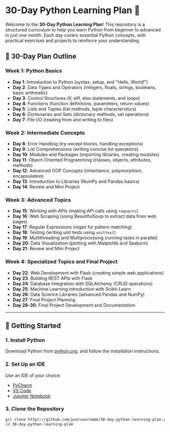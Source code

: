 # 30-Day Python Learning Plan 🐍

Welcome to the **30-Day Python Learning Plan**! This repository is a structured curriculum to help you learn Python from beginner to advanced in just one month. Each day covers essential Python concepts, with practical exercises and projects to reinforce your understanding.

## 📅 30-Day Plan Outline

### **Week 1: Python Basics**
- **Day 1**: Introduction to Python (syntax, setup, and "Hello, World!")
- **Day 2**: Data Types and Operators (integers, floats, strings, booleans, basic arithmetic)
- **Day 3**: Control Structures (if, elif, else statements, and loops)
- **Day 4**: Functions (function definitions, parameters, return values)
- **Day 5**: Lists and Tuples (list methods, tuple characteristics)
- **Day 6**: Dictionaries and Sets (dictionary methods, set operations)
- **Day 7**: File I/O (reading from and writing to files)

### **Week 2: Intermediate Concepts**
- **Day 8**: Error Handling (try-except blocks, handling exceptions)
- **Day 9**: List Comprehensions (writing concise list operations)
- **Day 10**: Modules and Packages (importing libraries, creating modules)
- **Day 11**: Object-Oriented Programming (classes, objects, attributes, methods)
- **Day 12**: Advanced OOP Concepts (inheritance, polymorphism, encapsulation)
- **Day 13**: Introduction to Libraries (NumPy and Pandas basics)
- **Day 14**: Review and Mini Project

### **Week 3: Advanced Topics**
- **Day 15**: Working with APIs (making API calls using `requests`)
- **Day 16**: Web Scraping (using BeautifulSoup to extract data from web pages)
- **Day 17**: Regular Expressions (regex for pattern matching)
- **Day 18**: Testing (writing unit tests using `unittest`)
- **Day 19**: Multithreading and Multiprocessing (running tasks in parallel)
- **Day 20**: Data Visualization (plotting with Matplotlib and Seaborn)
- **Day 21**: Review and Mini Project

### **Week 4: Specialized Topics and Final Project**
- **Day 22**: Web Development with Flask (creating simple web applications)
- **Day 23**: Building REST APIs with Flask
- **Day 24**: Database Integration with SQLAlchemy (CRUD operations)
- **Day 25**: Machine Learning Introduction with Scikit-Learn
- **Day 26**: Data Science Libraries (advanced Pandas and NumPy)
- **Day 27**: Final Project Planning
- **Day 28-30**: Final Project Development and Documentation

---

## 🚀 Getting Started

### 1. **Install Python**
   Download Python from [python.org](https://www.python.org/downloads/), and follow the installation instructions.

### 2. **Set Up an IDE**
   Use an IDE of your choice:
   - [PyCharm](https://www.jetbrains.com/pycharm/)
   - [VS Code](https://code.visualstudio.com/)
   - [Jupyter Notebook](https://jupyter.org/install)

### 3. **Clone the Repository**
   ```bash
   git clone https://github.com/yourusername/30-day-python-learning-plan.git
   cd 30-day-python-learning-plan
